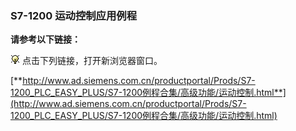 ### S7-1200 运动控制应用例程

**请参考以下链接：**

![](images/3.gif) 点击下列链接，打开新浏览器窗口。

[**http://www.ad.siemens.com.cn/productportal/Prods/S7-1200_PLC_EASY_PLUS/S7-1200例程合集/高级功能/运动控制.html**](http://www.ad.siemens.com.cn/productportal/Prods/S7-1200_PLC_EASY_PLUS/S7-1200例程合集/高级功能/运动控制.html)
